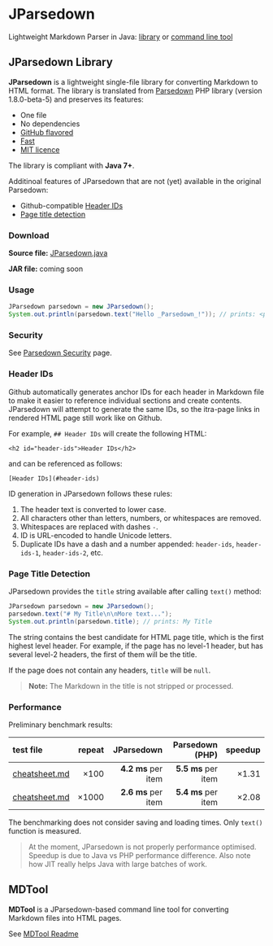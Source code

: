 # JParsedown

Lightweight Markdown Parser in Java: [library](#jparsedown-library) or [command line tool](mdtool/readme.md)

## JParsedown Library

**JParsedown** is a lightweight single-file library for converting Markdown to HTML format.
The library is translated from [Parsedown](https://github.com/erusev/parsedown) PHP library
(version 1.8.0-beta-5) and preserves its features:

* One file
* No dependencies
* [GitHub flavored](https://help.github.com/articles/github-flavored-markdown)
* [Fast](#performance)
* [MIT licence](LICENSE)

The library is compliant with **Java 7+**.

Additinoal features of JParsedown that are not (yet) available in the original Parsedown:

* Github-compatible [Header IDs](#header-ids)
* [Page title detection](#page-title-detection)

### Download

**Source file:** [JParsedown.java](src/com/xrbpowered/jparsedown/JParsedown.java)

**JAR file:** coming soon

### Usage

```java
JParsedown parsedown = new JParsedown();
System.out.println(parsedown.text("Hello _Parsedown_!")); // prints: <p>Hello <em>Parsedown</em>!</p>
```

### Security

See [Parsedown Security](https://github.com/erusev/parsedown#security) page.


### Header IDs

Github automatically generates anchor IDs for each header in Markdown file to make it
easier to reference individual sections and create contents. JParsedown will attempt to generate
the same IDs, so the itra-page links in rendered HTML page still work like on Github.

For example, `## Header IDs` will create the following HTML:

```
<h2 id="header-ids">Header IDs</h2>
```

and can be referenced as follows:


```
[Header IDs](#header-ids)
```

ID generation in JParsedown follows these rules:

1. The header text is converted to lower case.
1. All characters other than letters, numbers, or whitespaces are removed.
1. Whitespaces are replaced with dashes `-`.
1. ID is URL-encoded to handle Unicode letters.
1. Duplicate IDs have a dash and a number appended: `header-ids`, `header-ids-1`, `header-ids-2`, etc.


### Page Title Detection

JParsedown provides the `title` string available after calling `text()` method:

```java
JParsedown parsedown = new JParsedown();
parsedown.text("# My Title\n\nMore text...");
System.out.println(parsedown.title); // prints: My Title
```

The string contains the best candidate for HTML page title, which is the first highest level header.
For example, if the page has no level-1 header, but has several level-2 headers, the first of them
will be the title.

If the page does not contain any headers, `title` will be `null`.

> **Note:** The Markdown in the title is not stripped or processed.


### Performance

Preliminary benchmark results:

| test file | repeat | JParsedown | Parsedown (PHP) | speedup |
| :--- | ---: | ---: | ---: | ---: |
| [cheatsheet.md](mdtool/cheatsheet.md) | &times;100 | **4.2 ms** per item | **5.5 ms** per item | &times;1.31 |
| [cheatsheet.md](mdtool/cheatsheet.md) | &times;1000 | **2.6 ms** per item | **5.4 ms** per item | &times;2.08 |

The benchmarking does not consider saving and loading times. Only `text()` function is measured.

> At the moment, JParsedown is not properly performance optimised.
> Speedup is due to Java vs PHP performance difference.
> Also note how JIT really helps Java with large batches of work.

## MDTool

**MDTool** is a JParsedown-based command line tool for converting Markdown files into HTML pages.

See [MDTool Readme](mdtool/readme.md)
